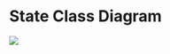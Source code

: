 # State Class Diagram

[![](https://mermaid.ink/img/pako:eNrNk8FuwyAMhl8FcVq30geIqhy29TZN1XLlYoGTohASEUda1fXdR7IsyRR63QYXsH_8fwZx4arWyBMuhJCODFlMWEZAyA7vUDUWpRtS0ikLbftsoPBQSaeNR0WmduzlbcqypxN4UIT-Ih0LQzANFRShpnH0HWr78smsHey-kg9ABKq824zbrsWsNNZOAe2NK491b9zHrhHrodzov98HX_Q5KEzTnxYLsM0NmNn9hqAZQdbpBdhr7SuwUbwlCxa_wJJR5xzq_wHz2OX537P082jhjJ4Jkc4a6aYluxdidTj2rGy3-0hXylifcWX0eWJSvuUVBn-jw9cd7kxyOmGFkidhqcGXkocGgw46qrOzUzwh3-GWd40OBcZ_zJMcbIvXTxqLZuY?type=png)](https://mermaid.live/edit#pako:eNrNk8FuwyAMhl8FcVq30geIqhy29TZN1XLlYoGTohASEUda1fXdR7IsyRR63QYXsH_8fwZx4arWyBMuhJCODFlMWEZAyA7vUDUWpRtS0ikLbftsoPBQSaeNR0WmduzlbcqypxN4UIT-Ih0LQzANFRShpnH0HWr78smsHey-kg9ABKq824zbrsWsNNZOAe2NK491b9zHrhHrodzov98HX_Q5KEzTnxYLsM0NmNn9hqAZQdbpBdhr7SuwUbwlCxa_wJJR5xzq_wHz2OX537P082jhjJ4Jkc4a6aYluxdidTj2rGy3-0hXylifcWX0eWJSvuUVBn-jw9cd7kxyOmGFkidhqcGXkocGgw46qrOzUzwh3-GWd40OBcZ_zJMcbIvXTxqLZuY)